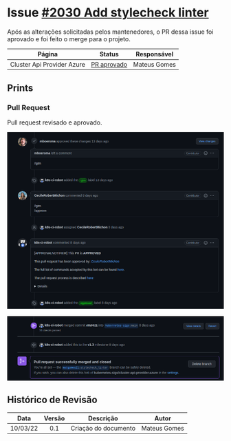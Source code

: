 # Issue [#2030 Add stylecheck linter](https://github.com/kubernetes-sigs/cluster-api-provider-azure/issues/2030)

Após as alterações solicitadas pelos mantenedores, o PR dessa issue foi aprovado e foi feito o merge para o projeto.

|Página|Status|Responsável|
|:--:|:--:|:--:|
|Cluster Api Provider Azure|[PR aprovado](https://github.com/kubernetes-sigs/cluster-api-provider-azure/pull/2071)|Mateus Gomes|

## Prints

### Pull Request

Pull request revisado e aprovado.

![PR Approved](../../../assets/sprint3/issue2030/pr_1.png)

![PR Merged](../../../assets/sprint3/issue2030/pr_2.png)

## Histórico de Revisão
|Data|Versão|Descrição|Autor|
|:--:|:--:|:--:|:--:|
|10/03/22|0.1|Criação do documento|Mateus Gomes|